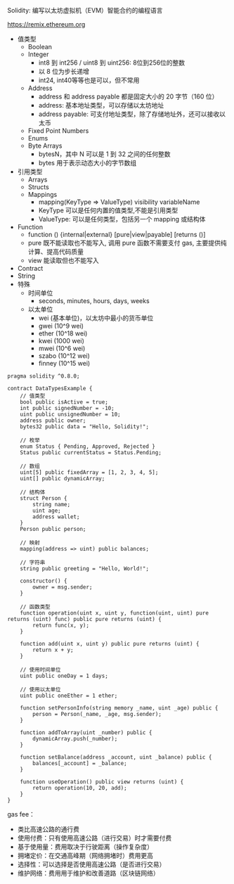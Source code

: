 Solidity: 编写以太坊虚拟机（EVM）智能合约的编程语言

https://remix.ethereum.org

- 值类型
  - Boolean
  - Integer
    - int8 到 int256 / uint8 到 uint256: 8位到256位的整数
    - 以 8 位为步长递增
    - int24, int40等等也是可以，但不常用
  - Address
    - address 和 address payable 都是固定大小的 20 字节（160 位）
    - address: 基本地址类型，可以存储以太坊地址
    - address payable: 可支付地址类型，除了存储地址外，还可以接收以太币
  - Fixed Point Numbers
  - Enums
  - Byte Arrays
    - bytesN，其中 N 可以是 1 到 32 之间的任何整数
    - bytes 用于表示动态大小的字节数组
- 引用类型
  - Arrays
  - Structs
  - Mappings
    - mapping(KeyType => ValueType) visibility variableName
    - KeyType 可以是任何内置的值类型,不能是引用类型
    - ValueType: 可以是任何类型，包括另一个 mapping 或结构体
- Function
  - function (<parameter types>) {internal|external} [pure|view|payable] [returns (<return types>)]
  - pure 既不能读取也不能写入, 调用 pure 函数不需要支付 gas, 主要提供纯计算、提高代码质量
  - view 能读取但也不能写入
- Contract
- String
- 特殊
  - 时间单位
    - seconds, minutes, hours, days, weeks
  - 以太单位
    - wei (基本单位)，以太坊中最小的货币单位
    - gwei (10^9 wei)
    - ether (10^18 wei)
    - kwei (1000 wei)
    - mwei (10^6 wei)
    - szabo (10^12 wei)
    - finney (10^15 wei)

``` 
pragma solidity ^0.8.0;

contract DataTypesExample {
    // 值类型
    bool public isActive = true;
    int public signedNumber = -10;
    uint public unsignedNumber = 10;
    address public owner;
    bytes32 public data = "Hello, Solidity!";

    // 枚举
    enum Status { Pending, Approved, Rejected }
    Status public currentStatus = Status.Pending;

    // 数组
    uint[5] public fixedArray = [1, 2, 3, 4, 5];
    uint[] public dynamicArray;

    // 结构体
    struct Person {
        string name;
        uint age;
        address wallet;
    }
    Person public person;

    // 映射
    mapping(address => uint) public balances;

    // 字符串
    string public greeting = "Hello, World!";

    constructor() {
        owner = msg.sender;
    }

    // 函数类型
    function operation(uint x, uint y, function(uint, uint) pure returns (uint) func) public pure returns (uint) {
        return func(x, y);
    }

    function add(uint x, uint y) public pure returns (uint) {
        return x + y;
    }

    // 使用时间单位
    uint public oneDay = 1 days;

    // 使用以太单位
    uint public oneEther = 1 ether;

    function setPersonInfo(string memory _name, uint _age) public {
        person = Person(_name, _age, msg.sender);
    }

    function addToArray(uint _number) public {
        dynamicArray.push(_number);
    }

    function setBalance(address _account, uint _balance) public {
        balances[_account] = _balance;
    }

    function useOperation() public view returns (uint) {
        return operation(10, 20, add);
    }
}
```

gas fee：
  - 类比高速公路的通行费
  - 使用付费：只有使用高速公路（进行交易）时才需要付费
  - 基于使用量：费用取决于行驶距离（操作复杂度）
  - 拥堵定价：在交通高峰期（网络拥堵时）费用更高
  - 选择性：可以选择是否使用高速公路（是否进行交易）
  - 维护网络：费用用于维护和改善道路（区块链网络）